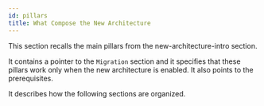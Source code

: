 ```yaml
---
id: pillars
title: What Compose the New Architecture
---
```


This section recalls the main pillars from the new-architecture-intro section.

It contains a pointer to the `Migration` section and it specifies that these pillars work only when the new architecture is enabled. It also points to the prerequisites.

It describes how the following sections are organized.
